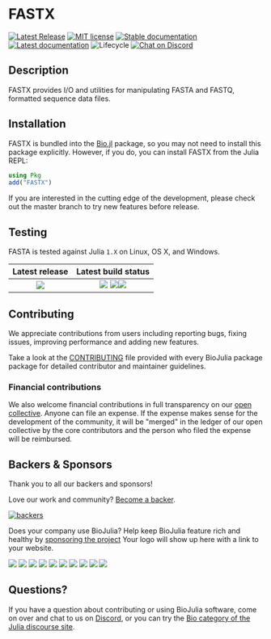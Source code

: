 # FASTX

[![Latest Release](https://img.shields.io/github/release/BioJulia/FASTX.jl.svg?style=flat-square)](https://github.com/BioJulia/FASTX.jl/releases/latest)
[![MIT license](https://img.shields.io/badge/license-MIT-green.svg?style=flat-square)](https://github.com/BioJulia/FASTX.jl/blob/master/LICENSE) 
[![Stable documentation](https://img.shields.io/badge/docs-stable-blue.svg?style=flat-square)](https://biojulia.github.io/FASTX.jl/stable)
[![Latest documentation](https://img.shields.io/badge/docs-latest-blue.svg?style=flat-square)](https://biojulia.github.io/FASTX.jl/latest/)
![Lifecycle](https://img.shields.io/badge/lifecycle-maturing-orange.svg?style=flat-square)
[![Chat on Discord](https://img.shields.io/badge/discord-chat-blue.svg?style=flat-square&logo=discord&colorB=%237289DA)](https://discord.gg/z73YNFz)


## Description

FASTX provides I/O and utilities for manipulating FASTA and FASTQ, formatted
sequence data files.


## Installation

FASTX is bundled into the [Bio.jl](https://github.com/BioJulia/Bio.jl)
package, so you may not need to install this package explicitly.
However, if you do, you can install FASTX from the Julia REPL:

```julia
using Pkg
add("FASTX")
```

If you are interested in the cutting edge of the development, please check out
the master branch to try new features before release.


## Testing

FASTA is tested against Julia `1.X` on Linux, OS X, and Windows.

| **Latest release** | **Latest build status** |
|:------------------:|:-----------------------:|
|[![](https://pkg.julialang.org/badges/FASTX_1.0.svg)](https://pkg.julialang.org/?pkg=FASTX) | [![](https://travis-ci.org/BioJulia/FASTX.jl.svg?branch=master)](https://travis-ci.org/BioJulia/FASTX.jl) [![](https://ci.appveyor.com/api/projects/status/jcluuycn0763hnea/branch/master?svg=true)](https://ci.appveyor.com/project/BenJWard/fastx-jl/branch/master)[![](https://codecov.io/gh/BioJulia/FASTX.jl/branch/master/graph/badge.svg)](https://codecov.io/gh/BioJulia/FASTX.jl)|


## Contributing

We appreciate contributions from users including reporting bugs, fixing
issues, improving performance and adding new features.

Take a look at the [CONTRIBUTING](https://github.com/BioJulia/FASTX.jl/blob/master/CONTRIBUTING.md) file provided with
every BioJulia package package for detailed contributor and maintainer
guidelines.


### Financial contributions

We also welcome financial contributions in full transparency on our
[open collective](https://opencollective.com/biojulia).
Anyone can file an expense. If the expense makes sense for the development
of the community, it will be "merged" in the ledger of our open collective by
the core contributors and the person who filed the expense will be reimbursed.


## Backers & Sponsors

Thank you to all our backers and sponsors!

Love our work and community? [Become a backer](https://opencollective.com/biojulia#backer).

[![backers](https://opencollective.com/biojulia/backers.svg?width=890)](https://opencollective.com/biojulia#backers)

Does your company use BioJulia? Help keep BioJulia feature rich and healthy by
[sponsoring the project](https://opencollective.com/biojulia#sponsor)
Your logo will show up here with a link to your website.

[![](https://opencollective.com/biojulia/sponsor/0/avatar.svg)](https://opencollective.com/biojulia/sponsor/0/website)
[![](https://opencollective.com/biojulia/sponsor/1/avatar.svg)](https://opencollective.com/biojulia/sponsor/1/website)
[![](https://opencollective.com/biojulia/sponsor/2/avatar.svg)](https://opencollective.com/biojulia/sponsor/2/website)
[![](https://opencollective.com/biojulia/sponsor/3/avatar.svg)](https://opencollective.com/biojulia/sponsor/3/website)
[![](https://opencollective.com/biojulia/sponsor/4/avatar.svg)](https://opencollective.com/biojulia/sponsor/4/website)
[![](https://opencollective.com/biojulia/sponsor/5/avatar.svg)](https://opencollective.com/biojulia/sponsor/5/website)
[![](https://opencollective.com/biojulia/sponsor/6/avatar.svg)](https://opencollective.com/biojulia/sponsor/6/website)
[![](https://opencollective.com/biojulia/sponsor/7/avatar.svg)](https://opencollective.com/biojulia/sponsor/7/website)
[![](https://opencollective.com/biojulia/sponsor/8/avatar.svg)](https://opencollective.com/biojulia/sponsor/8/website)
[![](https://opencollective.com/biojulia/sponsor/9/avatar.svg)](https://opencollective.com/biojulia/sponsor/9/website)


## Questions?

If you have a question about contributing or using BioJulia software, come
on over and chat to us on [Discord](https://discord.gg/z73YNFz), or you can try the
[Bio category of the Julia discourse site](https://discourse.julialang.org/c/domain/bio).